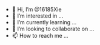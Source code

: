 - 👋 Hi, I’m @16185Xie
- 👀 I’m interested in ...
- 🌱 I’m currently learning ...
- 💞️ I’m looking to collaborate on ...
- 📫 How to reach me ...

<!---
16185Xie/16185Xie is a ✨ special ✨ repository because its `README.md` (this file) appears on your GitHub profile.
You can click the Preview link to take a look at your changes.
--->
